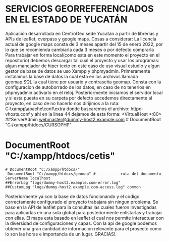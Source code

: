 # SERVICIOS GEORREFERENCIADOS EN EL ESTADO DE YUCATÁN
Aplicación desarrollada en CentroGeo sede Yucatán a partir de librerías y APIs de leaflet, overpass y google maps.
Cosas a considerar:
La licencia actual de google maps consta de 3 meses apartir del 15 de enero 2022, por lo que se recomienda cambiarla cada 3 meses o por defecto comprarla
Para trabajar en forma local(como esta en este momento el proyecto en el repositorio) debemos descargar tal cual el proyecto y usar los programas:
algun manejador de hiper texto en este caso de uso visual estudio y algun gestor de base de datos se uso Xampp y phpmyadmin.
Primeramente instalamos la base de datos la cual esta en los archivos llamada geomap.SQL la cual tiene por usuario y contraseña geomap.
Consta con la configuracion de autoborrado de los datos, en caso de no tenerlos en phpmyadmin activarlo en el reloj.
Posteriormente iniciamos el servidor local y si esta puesta en su carpeta por defecto accedemos directamente al proyecto, en caso de no hacerlo nos dirijimos a la ruta:
        C:\xampp\apache\conf\extra
        donde buscaremos el archivo:
httpd-vhosts.conf
 y ahi en la linea 44 dejamos de esta forma:
 <VirtualHost *:80>
    ##ServerAdmin webmaster@dummy-host2.example.com
    # DocumentRoot "C:/xampp/htdocs/CURSOPHP"
#    DocumentRoot "C:/xampp/htdocs/cetis"
    # DocumentRoot "C:/xampp/htdocs/"
     DocumentRoot "C:/xampp/htdocs/geomap" # --------- ruta del documento
    ServerName localhost
    ##ErrorLog "logs/dummy-host2.example.com-error.log"
    ##CustomLog "logs/dummy-host2.example.com-access.log" common
</VirtualHost>

Posteriormente ya con la base de datos funcionando y el codigo correctamente configurado el proyecto trabajara sin ningun problema.
Se baso en la API de leaflet para la consultas las cuales fueron investigadas para aplicarlas en una sola global para posteriormente enlistarlas y trabajar con ellas.
El mapa esta basado en leaflet el cual nos permite interactuar con la diversidad de configuraciones y capas.
Con la api de google podemos obtener una gran cantidad de informacion relevante para el proyecto como lo son las horas e importancia de un lugar.
GRACIAS!.
